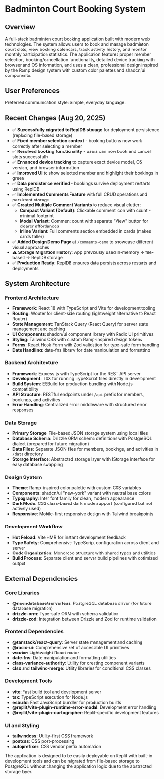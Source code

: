 # Badminton Court Booking System

## Overview

A full-stack badminton court booking application built with modern web technologies. The system allows users to book and manage badminton court slots, view booking calendars, track activity history, and monitor monthly participation statistics. The application features proper member selection, booking/cancellation functionality, detailed device tracking with browser and OS information, and uses a clean, professional design inspired by the Ramp design system with custom color palettes and shadcn/ui components.

## User Preferences

Preferred communication style: Simple, everyday language.

## Recent Changes (Aug 20, 2025)

- ✅ **Successfully migrated to ReplDB storage** for deployment persistence (replacing file-based storage)
- ✅ **Fixed member selection context** - booking buttons now work correctly after selecting a member
- ✅ **Resolved booking functionality** - users can now book and cancel slots successfully
- ✅ **Enhanced device tracking** to capture exact device model, OS version, and browser information
- ✅ **Improved UI** to show selected member and highlight their bookings in green
- ✅ **Data persistence verified** - bookings survive deployment restarts using ReplDB
- ✅ **Implemented Comments Feature** with full CRUD operations and persistent storage
- ✅ **Created Multiple Comment Variants** to reduce visual clutter:
  - **Compact Variant (Default)**: Clickable comment icon with count - minimal footprint
  - **Modal Variant**: Comment count with separate "View" button for clearer affordances
  - **Inline Variant**: Full comments section embedded in cards (makes cards taller)
- ✅ **Added Design Demo Page** at `/comments-demo` to showcase different visual approaches
- ⚠️ **Storage Migration History**: App previously used in-memory → file-based → ReplDB storage
- ✅ **Production Ready**: ReplDB ensures data persists across restarts and deployments

## System Architecture

### Frontend Architecture
- **Framework**: React 18 with TypeScript and Vite for development tooling
- **Routing**: Wouter for client-side routing (lightweight alternative to React Router)
- **State Management**: TanStack Query (React Query) for server state management and caching
- **UI Components**: shadcn/ui component library with Radix UI primitives
- **Styling**: Tailwind CSS with custom Ramp-inspired design tokens
- **Forms**: React Hook Form with Zod validation for type-safe form handling
- **Date Handling**: date-fns library for date manipulation and formatting

### Backend Architecture
- **Framework**: Express.js with TypeScript for the REST API server
- **Development**: TSX for running TypeScript files directly in development
- **Build System**: ESBuild for production bundling with Node.js compatibility
- **API Structure**: RESTful endpoints under `/api` prefix for members, bookings, and activities
- **Error Handling**: Centralized error middleware with structured error responses

### Data Storage
- **Primary Storage**: File-based JSON storage system using local files
- **Database Schema**: Drizzle ORM schema definitions with PostgreSQL dialect (prepared for future migration)
- **Data Files**: Separate JSON files for members, bookings, and activities in `/data` directory
- **Storage Interface**: Abstracted storage layer with IStorage interface for easy database swapping

### Design System
- **Theme**: Ramp-inspired color palette with custom CSS variables
- **Components**: shadcn/ui "new-york" variant with neutral base colors
- **Typography**: Inter font family for clean, modern appearance
- **Dark Mode**: CSS class-based dark mode support (configured but not actively used)
- **Responsive**: Mobile-first responsive design with Tailwind breakpoints

### Development Workflow
- **Hot Reload**: Vite HMR for instant development feedback
- **Type Safety**: Comprehensive TypeScript configuration across client and server
- **Code Organization**: Monorepo structure with shared types and utilities
- **Build Process**: Separate client and server build pipelines with optimized output

## External Dependencies

### Core Libraries
- **@neondatabase/serverless**: PostgreSQL database driver (for future database migration)
- **drizzle-orm**: Type-safe ORM with schema validation
- **drizzle-zod**: Integration between Drizzle and Zod for runtime validation

### Frontend Dependencies
- **@tanstack/react-query**: Server state management and caching
- **@radix-ui**: Comprehensive set of accessible UI primitives
- **wouter**: Lightweight React router
- **date-fns**: Date manipulation and formatting utilities
- **class-variance-authority**: Utility for creating component variants
- **clsx** and **tailwind-merge**: Utility libraries for conditional CSS classes

### Development Tools
- **vite**: Fast build tool and development server
- **tsx**: TypeScript execution for Node.js
- **esbuild**: Fast JavaScript bundler for production builds
- **@replit/vite-plugin-runtime-error-modal**: Development error handling
- **@replit/vite-plugin-cartographer**: Replit-specific development features

### UI and Styling
- **tailwindcss**: Utility-first CSS framework
- **postcss**: CSS post-processing
- **autoprefixer**: CSS vendor prefix automation

The application is designed to be easily deployable on Replit with built-in development tools and can be migrated from file-based storage to PostgreSQL without changing the application logic due to the abstracted storage layer.